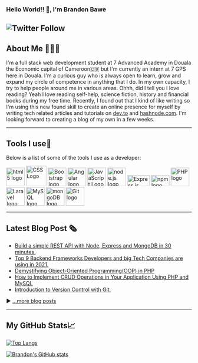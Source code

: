 ### Hello World!! 👋, I'm Brandon Bawe

<!--
**brandonbawe/brandonbawe** is a ✨ _special_ ✨ repository because its `README.md` (this file) appears on your GitHub profile.

Here are some ideas to get you started:

- 🔭 I’m currently working on ...
- 🌱 I’m currently learning ...
- 👯 I’m looking to collaborate on ...
- 🤔 I’m looking for help with ...
- 💬 Ask me about ...
- 📫 How to reach me: ...
- 😄 Pronouns: ...
- ⚡ Fun fact: ...
-->

![Twitter Follow](https://img.shields.io/twitter/follow/flaacko_flaacko?style=social)
---
## About Me 👨🏽‍💻

I'm a full stack web development student at 7 Advanced Academy in Douala the Economic capital of Cameroon🇨🇲 but I'm currently an intern at 7 GPS here in Douala. I'm a curious  guy who is always open to learn, grow and expand my circle of competence in anything that I do. In my own capacity, I try  to help people around me in various areas. Ohhh, did I tell you I love reading? Yeah I love reading self-help, science fiction, history and financial books during my free time. Recently, I found out that I kind of like writing so I'm using this new found skill to create an online presence for myself by writing tech related articles and tutorials on [dev.to](https://dev.to/) and [hashnode.com](https://hashnode.com/). I'm looking forward to creating a blog of my own in a few weeks.

---
## Tools I use🧰
Below is a list of some of the tools I use as a developer:

<img src="https://cdn.worldvectorlogo.com/logos/html5.svg" alt="html5 logo" width="50" height="50"> <img src="https://cdn.worldvectorlogo.com/logos/css3.svg" alt="CSS Logo" width="55" height="55"/> <img src="https://cdn.worldvectorlogo.com/logos/bootstrap-4.svg" alt="Bootstrap logo" width="50" height="50"> <img src="https://cdn.worldvectorlogo.com/logos/angular-icon.svg" alt="Angular logo" width="50" height="50"> <img src="https://cdn.worldvectorlogo.com/logos/javascript.svg" alt="JavaScript Logo" width="50" height="50"/>  <img src="https://cdn.worldvectorlogo.com/logos/nodejs-icon.svg" alt="node.js logo" width="50" height="50">  <img src="https://cdn.worldvectorlogo.com/logos/express-109.svg" alt="Express.js logo" width="60" height="30">  <img src="https://cdn.worldvectorlogo.com/logos/npm.svg" alt="npm logo" width="50" height="30"> <img src="https://cdn.worldvectorlogo.com/logos/php.svg" alt="PHP logo" width="50" height="50"> <img src="https://cdn.worldvectorlogo.com/logos/laravel-2.svg" alt="Laravel logo" width="50" height="50"> <img src="https://cdn.worldvectorlogo.com/logos/mysql-5.svg" alt="MySQL logo" width="50" height="50"> <img src="https://cdn.worldvectorlogo.com/logos/mongodb.svg" alt="mongoDB logo" width="50" height="50"> <img src="https://cdn.worldvectorlogo.com/logos/git-icon.svg" alt="Git logo" width="50" height="50">

---

## Latest Blog Post 🗞
<!-- BLOG-POST-LIST:START -->
- [Build a simple REST API with Node, Express and MongoDB in 30 minutes.](https://damue.hashnode.dev/build-a-simple-rest-api-with-node-express-and-mongodb-in-30-minutes)
- [Top 9 Backend Frameworks Developers and big Tech Companies are using in 2021.](https://damue.hashnode.dev/top-9-backend-frameworks-developers-and-big-tech-companies-are-using-in-2021)
- [Demystifying Object-Oriented Programming(OOP) in PHP](https://damue.hashnode.dev/demystifying-object-oriented-programmingoop-in-php)
- [How to Implement CRUD Operations in Your Application Using PHP and MySQL](https://damue.hashnode.dev/how-to-implement-crud-operations-in-your-application-using-php-and-mysql)
- [Introduction to Version Control with Git.](https://damue.hashnode.dev/introduction-to-version-control-with-git)
<!-- BLOG-POST-LIST:END -->

▶ [...more blog posts](https://damue.hashnode.dev/)

---

## My GitHub Stats📈

[![Top Langs](https://github-readme-stats.vercel.app/api/top-langs/?username=brandonbawe&hide=java,html,css&theme=dark)](https://github.com/anuraghazra/github-readme-stats)

[![Brandon's GitHub stats](https://github-readme-stats.vercel.app/api?username=brandonbawe&theme=dark)](https://github.com/anuraghazra/github-readme-stats)

